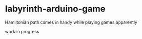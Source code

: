 # labyrinth-arduino-game
Hamiltonian path comes in handy while playing games apparently


work in progress
